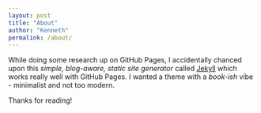 ```yaml
---
layout: post
title: "About"
author: "Kenneth"
permalink: /about/
---
```


While doing some research up on GitHub Pages, I accidentally chanced upon this _simple, blog-aware, static site generator_ called [Jekyll](https://jekyllrb.com/) which works really well with GitHub Pages. I wanted a theme with a _book-ish_ vibe - minimalist and not too modern.

Thanks for reading!
